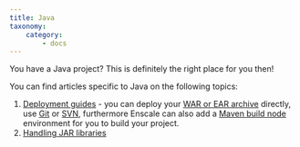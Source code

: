 ```yaml
---
title: Java
taxonomy:
    category:
        - docs
---
```


You have a Java project? This is definitely the right place for you then!

You can find articles specific to Java on the following topics:

1. [Deployment guides](/java/deployment-guides) - you can deploy your [WAR or EAR archive](/java/deployment-guides/war-or-ear-deployment) directly, use [Git](/java/deployment-guides/git) or [SVN](/java/deployment-guides/svn), furthermore Enscale can also add a [Maven build node](/java/deployment-guides/maven-build-node) environment for you to build your project.
2. [Handling JAR libraries](/java/jar-library)


